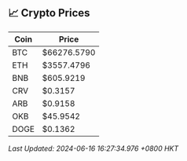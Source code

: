 ## 📈 Crypto Prices

| Coin | Price |
| ---- | ----- |
| BTC | $66276.5790 |
| ETH | $3557.4796 |
| BNB | $605.9219 |
| CRV | $0.3157 |
| ARB | $0.9158 |
| OKB | $45.9542 |
| DOGE | $0.1362 |

_Last Updated: 2024-06-16 16:27:34.976 +0800 HKT_